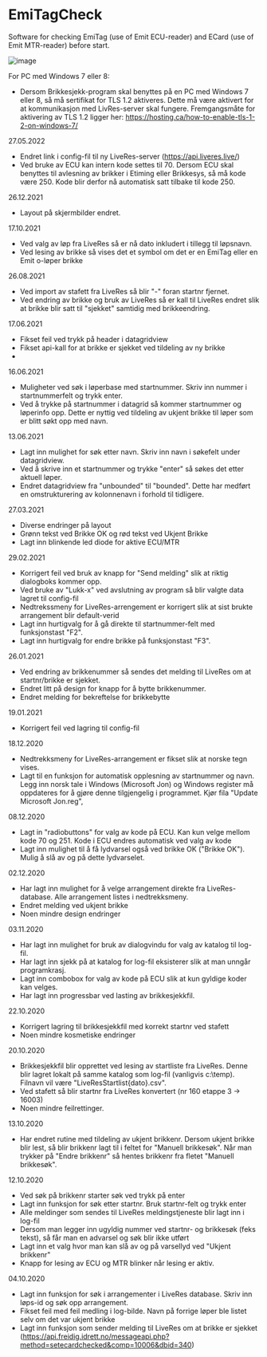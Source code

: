 # EmiTagCheck
Software for checking EmiTag (use of Emit ECU-reader) and ECard (use of Emit MTR-reader) before start.

![image](https://user-images.githubusercontent.com/59508210/122427162-2bfadb00-cf91-11eb-9517-702f5acb6b13.png)

For PC med Windows 7 eller 8:
- Dersom Brikkesjekk-program skal benyttes på en PC med Windows 7 eller 8, så må sertifikat for TLS 1.2 aktiveres. Dette må være aktivert for at kommunikasjon med LivRes-server skal fungere. Fremgangsmåte for aktivering av TLS 1.2 ligger her: https://hosting.ca/how-to-enable-tls-1-2-on-windows-7/

27.05.2022
- Endret link i config-fil til ny LiveRes-server (https://api.liveres.live/)
- Ved bruke av ECU kan intern kode settes til 70. Dersom ECU skal benyttes til avlesning av brikker i Etiming eller Brikkesys, så må kode være 250. Kode blir derfor nå automatisk satt tilbake til kode 250.

26.12.2021
- Layout på skjermbilder endret.

17.10.2021
- Ved valg av løp fra LiveRes så er nå dato inkludert i tillegg til løpsnavn.
- Ved lesing av brikke så vises det et symbol om det er en EmiTag eller en Emit o-løper brikke

26.08.2021
- Ved import av stafett fra LiveRes så blir "-" foran startnr fjernet.
- Ved endring av brikke og bruk av LiveRes så er kall til LiveRes endret slik at brikke blir satt til "sjekket" samtidig med brikkeendring.

17.06.2021
- Fikset feil ved trykk på header i datagridview
- Fikset api-kall for at brikke er sjekket ved tildeling av ny brikke
- 
16.06.2021
- Muligheter ved søk i løperbase med startnummer. Skriv inn nummer i startnummerfelt og trykk enter.
- Ved å trykke på startnummer i datagrid så kommer startnummer og løperinfo opp. Dette er nyttig ved tildeling av ukjent brikke til løper som er blitt søkt opp med navn.

13.06.2021
- Lagt inn mulighet for søk etter navn. Skriv inn navn i søkefelt under datagridview.
- Ved å skrive inn et startnummer og trykke "enter" så søkes det etter aktuell løper.
- Endret datagridview fra "unbounded" til "bounded". Dette har medført en omstrukturering av kolonnenavn i forhold til tidligere.

27.03.2021
- Diverse endringer på layout
- Grønn tekst ved Brikke OK og rød tekst ved Ukjent Brikke
- Lagt inn blinkende led diode for aktive ECU/MTR

29.02.2021
- Korrigert feil ved bruk av knapp for "Send melding" slik at riktig dialogboks kommer opp.
- Ved bruke av "Lukk-x" ved avslutning av program så blir valgte data lagret til config-fil
- Nedtrekssmeny for LiveRes-arrengement er korrigert slik at sist brukte arrangement blir default-verid
- Lagt inn hurtigvalg for å gå direkte til startnummer-felt med funksjonstast "F2".
- Lagt inn hurtigvalg for endre brikke på funksjonstast "F3".

26.01.2021
- Ved endring av brikkenummer så sendes det melding til LiveRes om at startnr/brikke er sjekket.
- Endret litt på design for knapp for å bytte brikkenummer.
- Endret melding for bekreftelse for brikkebytte

19.01.2021
- Korrigert feil ved lagring til config-fil

18.12.2020
- Nedtrekksmeny for LiveRes-arrangement er fikset slik at norske tegn vises.
- Lagt til en funksjon for automatisk opplesning av startnummer og navn. Legg inn norsk tale i Windows (Microsoft Jon) og Windows register må oppdateres for å gjøre denne tilgjengelig i programmet. Kjør fila "Update Microsoft Jon.reg",

08.12.2020
- Lagt in "radiobuttons" for valg av kode på ECU. Kan kun velge mellom kode 70 og 251. Kode i ECU endres automatisk ved valg av kode
- Lagt inn mulighet til å få lydvarsel også ved brikke OK ("Brikke OK"). Mulig å slå av og på dette lydvarselet.

02.12.2020
- Har lagt inn mulighet for å velge arrangement direkte fra LiveRes-database. Alle arrangement listes i nedtrekksmeny.
- Endret melding ved ukjent brikke
- Noen mindre design endringer

03.11.2020
- Har lagt inn mulighet for bruk av dialogvindu for valg av katalog til log-fil.
- Har lagt inn sjekk på at katalog for log-fil eksisterer slik at man unngår programkrasj.
- Lagt inn combobox for valg av kode på ECU slik at kun gyldige koder kan velges.
- Har lagt inn progressbar ved lasting av brikkesjekkfil.

22.10.2020
- Korrigert lagring til brikkesjekkfil med korrekt startnr ved stafett
- Noen mindre kosmetiske endringer

20.10.2020
- Brikkesjekkfil blir opprettet ved lesing av startliste fra LiveRes. Denne blir lagret lokalt på samme katalog som log-fil (vanligvis c:\temp\). Filnavn vil være "LiveResStartlist{dato}.csv".
- Ved stafett så blir startnr fra LiveRes konvertert (nr 160 etappe 3 -> 16003)
- Noen mindre feilrettinger.

13.10.2020
- Har endret rutine med tildeling av ukjent brikkenr. Dersom ukjent brikke blir lest, så blir brikkenr lagt til i feltet for "Manuell brikkesøk". Når man trykker på "Endre brikkenr" så hentes brikkenr fra fletet "Manuell brikkesøk". 

12.10.2020
- Ved søk på brikkenr starter søk ved trykk på enter
- Lagt inn funksjon for søk etter startnr. Bruk startnr-felt og trykk enter
- Alle meldinger som sendes til LiveRes meldingstjeneste blir lagt inn i log-fil
- Dersom man legger inn ugyldig nummer ved startnr- og brikkesøk (feks tekst), så får man en advarsel og søk blir ikke utført
- Lagt inn et valg hvor man kan slå av og på varsellyd ved "Ukjent brikkenr"
- Knapp for lesing av ECU og MTR blinker når lesing er aktiv.

04.10.2020
- Lagt inn funksjon for søk i arrangementer i LiveRes database. Skriv inn løps-id og søk opp arrangement.
- Fikset feil med feil medling i log-bilde. Navn på forrige løper ble listet selv om det var ukjent brikke
- Lagt inn funksjon som sender melding til LiveRes om at brikke er sjekket (https://api.freidig.idrett.no/messageapi.php?method=setecardchecked&comp=10006&dbid=340)
